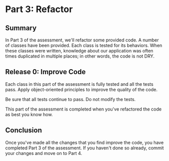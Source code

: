 # Part 3: Refactor

## Summary
In Part 3 of the assessment, we'll refactor some provided code.  A number of classes have been provided.  Each class is tested for its behaviors.  When these classes were written, knowledge about our application was often times duplicated in multiple places; in other words, the code is not DRY.

## Release 0: Improve Code
Each class in this part of the assessment is fully tested and all the tests pass.  Apply object-oriented principles to improve the quality of the code.

Be sure that all tests continue to pass.  Do not modify the tests.

This part of the assessment is completed when you've refactored the code as best you know how.

## Conclusion
Once you've made all the changes that you find improve the code, you have completed Part 3 of the assessment.  If you haven't done so already, commit your changes and move on to Part 4.

